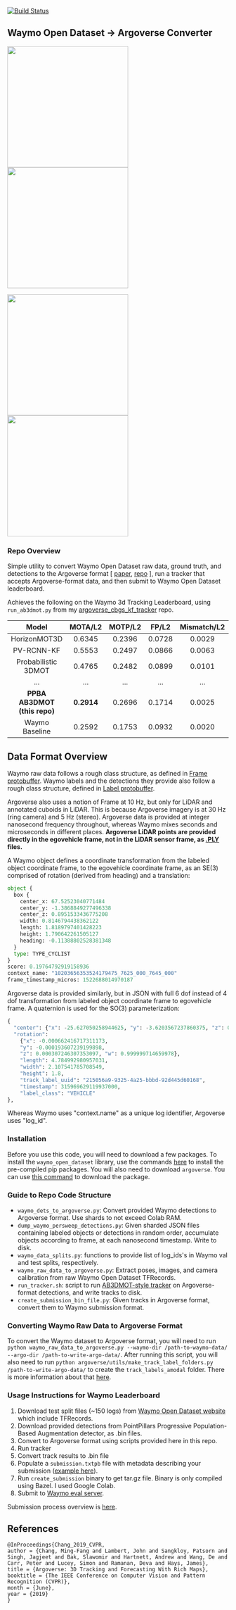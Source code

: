
[![Build Status](https://travis-ci.com/johnwlambert/waymo_to_argoverse.svg?branch=master)](https://travis-ci.com/johnwlambert/waymo_to_argoverse)

## Waymo Open Dataset -> Argoverse Converter

<p align="left">
  <img src="https://user-images.githubusercontent.com/16724970/83801105-8c64f600-a676-11ea-8ce7-f7755e9f2a93.gif" height="275">
  <img src="https://user-images.githubusercontent.com/16724970/83801488-35abec00-a677-11ea-9660-d2c150817382.gif" height="275">
</p>
<p align="left">
  <img src="https://user-images.githubusercontent.com/16724970/83801499-3b093680-a677-11ea-868e-122139b3fe94.gif" height="275">
  <img src="https://user-images.githubusercontent.com/16724970/83801307-e8c81580-a676-11ea-9385-8b35605fc94c.gif" height="275">
</p>

### Repo Overview

Simple utility to convert Waymo Open Dataset raw data, ground truth, and detections to the Argoverse format [ [paper](https://arxiv.org/abs/1911.02620), [repo](https://github.com/argoai/argoverse-api) ], run a tracker that accepts Argoverse-format data, and then submit to Waymo Open Dataset leaderboard.

Achieves the following on the Waymo 3d Tracking Leaderboard, using `run_ab3dmot.py` from my [argoverse_cbgs_kf_tracker](https://github.com/johnwlambert/argoverse_cbgs_kf_tracker) repo.

|    Model                    | MOTA/L2    | 	MOTP/L2   | 	FP/L2	  |   Mismatch/L2	|   Miss/L2  |
| :-------------------------: | :-------:  | :--------: | :--------:| :--------:    | :--------: |
| HorizonMOT3D                | 0.6345     | 0.2396     | 0.0728    | 0.0029        | 0.2899     |
| PV-RCNN-KF                  | 0.5553     | 0.2497     | 0.0866    | 0.0063        | 0.3518     |
| Probabilistic 3DMOT         | 0.4765     | 0.2482     | 0.0899    | 0.0101        | 0.4235     |
|            ...              |   ...      |    ...     |    ...    |     ...       |   ...      |
| **PPBA AB3DMOT (this repo)**| **0.2914** |  0.2696	  | 0.1714    |	0.0025 	      | 0.5347     |
| Waymo Baseline              |  0.2592	   | 0.1753	    | 0.0932    |	0.0020	      |  0.3122    |


## Data Format Overview

Waymo raw data follows a rough class structure, as defined in [Frame protobuffer](https://github.com/waymo-research/waymo-open-dataset/blob/master/waymo_open_dataset/dataset.proto).
Waymo labels and the detections they provide also follow a rough class structure, defined in [Label protobuffer](https://github.com/waymo-research/waymo-open-dataset/blob/master/waymo_open_dataset/label.proto).

Argoverse also uses a notion of Frame at 10 Hz, but only for LiDAR and annotated cuboids in LiDAR. This is because Argoverse imagery is at 30 Hz (ring camera) and 5 Hz (stereo). Argoverse data is provided at integer nanosecond frequency throughout, whereas Waymo mixes seconds and microseconds in different places. **Argoverse LiDAR points are provided directly in the egovehicle frame, not in the LiDAR sensor frame, as [.PLY](http://paulbourke.net/dataformats/ply/) files.**

A Waymo object defines a coordinate transformation from the labeled object coordinate frame, to the egovehicle coordinate frame, as an SE(3) comprised of rotation (derived from heading) and a translation:
```python
object {
  box {
    center_x: 67.52523040771484
    center_y: -1.3868849277496338
    center_z: 0.8951533436775208
    width: 0.8146794438362122
    length: 1.8189797401428223
    height: 1.790642261505127
    heading: -0.11388802528381348
  }
  type: TYPE_CYCLIST
}
score: 0.19764792919158936
context_name: "10203656353524179475_7625_000_7645_000"
frame_timestamp_micros: 1522688014970187
```

Argoverse data is provided similarly, but in JSON with full 6 dof instead of 4 dof transformation from labeled object coordinate frame to egovehicle frame. A quaternion is used for the SO(3) parameterization:
```python
{
  "center": {"x": -25.627050258944625, "y": -3.6203567237860375, "z": 0.4981851744013227}, 
  "rotation": 
    {"x": -0.000662416717311173, 
    "y": -0.000193607239199898, 
    "z": 0.000307246307353097, "w": 0.999999714659978}, 
    "length": 4.784992980957031, 
    "width": 2.107541785708549, 
    "height": 1.8, 
    "track_label_uuid": "215056a9-9325-4a25-bbbd-92d445d60168", 
    "timestamp": 315969629119937000, 
    "label_class": "VEHICLE"
},
```
Whereas Waymo uses "context.name" as a unique log identifier, Argoverse uses "log_id".

### Installation
Before you use this code, you will need to download a few packages. To install the `waymo_open_dataset` library, use the commands [here](https://github.com/waymo-research/waymo-open-dataset/blob/master/docs/quick_start.md#use-pre-compiled-pippip3-packages) to install the pre-compiled pip packages.
You will also need to download `argoverse`. You can use [this command](https://github.com/argoai/argoverse-api#4-install-argoverse-module) to download the package.

### Guide to Repo Code Structure
- `waymo_dets_to_argoverse.py`: Convert provided Waymo detections to Argoverse format. Use shards to not exceed Colab RAM.
- `dump_waymo_persweep_detections.py`: Given sharded JSON files containing labeled objects or detections in random order, accumulate objects according to frame, at each nanosecond timestamp. Write to disk.
- `waymo_data_splits.py`: functions to provide list of log_ids's in Waymo val and test splits, respectively.
- `waymo_raw_data_to_argoverse.py`: Extract poses, images, and camera calibration from raw Waymo Open Dataset TFRecords.
- `run_tracker.sh`: script to run [AB3DMOT-style tracker](https://github.com/johnwlambert/argoverse_cbgs_kf_tracker) on Argoverse-format detections, and write tracks to disk. 
- `create_submission_bin_file.py`: Given tracks in Argoverse format, convert them to Waymo submission format.

### Converting Waymo Raw Data to Argoverse Format
To convert the Waymo dataset to Argoverse format, you will need to run `python waymo_raw_data_to_argoverse.py --waymo-dir /path-to-waymo-data/ --argo-dir /path-to-write-argo-data/`. After running this script, you will also need to run `python argoverse/utils/make_track_label_folders.py /path-to-write-argo-data/` to create the `track_labels_amodal` folder. There is more information about that [here](https://github.com/argoai/argoverse-api#optional-remake-the-object-oriented-label-folders).

### Usage Instructions for Waymo Leaderboard

1. Download test split files (~150 logs) from [Waymo Open Dataset website](https://waymo.com/open/download/) which include TFRecords.
2. Download provided detections from PointPillars Progressive Population-Based Augmentation detector, as .bin files.
3. Convert to Argoverse format using scripts provided here in this repo.
4. Run tracker
5. Convert track results to .bin file
6. Populate a `submission.txtpb` file with metadata describing your submission ([example here](https://raw.githubusercontent.com/waymo-research/waymo-open-dataset/master/waymo_open_dataset/metrics/tools/submission.txtpb)).
7. Run `create_submission` binary to get tar.gz file. Binary is only compiled using Bazel. I used Google Colab. 
8. Submit to [Waymo eval server](https://waymo.com/open/challenges/3d-tracking/).


Submission process overview is [here](https://github.com/waymo-research/waymo-open-dataset/blob/master/docs/quick_start.md#use-pre-compiled-pippip3-packages).


## References
```
@InProceedings{Chang_2019_CVPR,
author = {Chang, Ming-Fang and Lambert, John and Sangkloy, Patsorn and Singh, Jagjeet and Bak, Slawomir and Hartnett, Andrew and Wang, De and Carr, Peter and Lucey, Simon and Ramanan, Deva and Hays, James},
title = {Argoverse: 3D Tracking and Forecasting With Rich Maps},
booktitle = {The IEEE Conference on Computer Vision and Pattern Recognition (CVPR)},
month = {June},
year = {2019}
}
```
